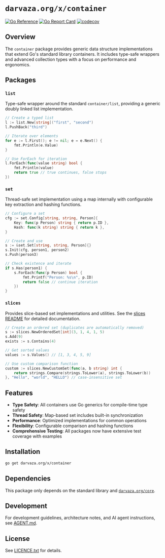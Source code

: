 # `darvaza.org/x/container`

[![Go Reference][godoc-badge]][godoc-link]
[![Go Report Card][goreportcard-badge]][goreportcard-link]
[![codecov][codecov-badge]][codecov-link]

[godoc-badge]: https://pkg.go.dev/badge/darvaza.org/x/container.svg
[godoc-link]: https://pkg.go.dev/darvaza.org/x/container
[goreportcard-badge]: https://goreportcard.com/badge/darvaza.org/x/container
[goreportcard-link]: https://goreportcard.com/report/darvaza.org/x/container
[codecov-badge]: https://codecov.io/github/darvaza-proxy/x/graph/badge.svg?flag=container
[codecov-link]: https://codecov.io/gh/darvaza-proxy/x

## Overview

The `container` package provides generic data structure implementations that
extend Go's standard library containers. It includes type-safe wrappers and
advanced collection types with a focus on performance and ergonomics.

## Packages

### `list`

Type-safe wrapper around the standard `container/list`, providing a
generic doubly linked list implementation.

```go
// Create a typed list
l := list.New[string]("first", "second")
l.PushBack("third")

// Iterate over elements
for e := l.First(); e != nil; e = e.Next() {
    fmt.Println(e.Value)
}

// Use ForEach for iteration
l.ForEach(func(value string) bool {
    fmt.Println(value)
    return true // true continues, false stops
})
```

### `set`

Thread-safe set implementation using a map internally with configurable key
extraction and hashing functions.

```go
// Configure a set
cfg := set.Config[string, string, Person]{
    Key: func(p Person) string { return p.ID },
    Hash: func(k string) string { return k },
}

// Create and use
s := &set.Set[string, string, Person]{}
s.Init(cfg, person1, person2)
s.Push(person3)

// Check existence and iterate
if s.Has(person1) {
    s.ForEach(func(p Person) bool {
        fmt.Printf("Person: %s\n", p.ID)
        return false // continue iteration
    })
}
```

### `slices`

Provides slice-based set implementations and utilities. See the
[slices README](slices/README.md) for detailed documentation.

```go
// Create an ordered set (duplicates are automatically removed)
s := slices.NewOrderedSet[int](3, 1, 4, 1, 5)
s.Add(9)
exists := s.Contains(4)

// Get sorted values
values := s.Values() // [1, 3, 4, 5, 9]

// Use custom comparison function
custom := slices.NewCustomSet(func(a, b string) int {
    return strings.Compare(strings.ToLower(a), strings.ToLower(b))
}, "Hello", "world", "HELLO") // case-insensitive set
```

## Features

* **Type Safety**: All containers use Go generics for compile-time type safety
* **Thread Safety**: Map-based set includes built-in synchronization
* **Performance**: Optimized implementations for common operations
* **Flexibility**: Configurable comparison and hashing functions
* **Comprehensive Testing**: All packages now have extensive test coverage
  with examples

## Installation

```bash
go get darvaza.org/x/container
```

## Dependencies

This package only depends on the standard library and
[`darvaza.org/core`][core-link].

[core-link]: https://pkg.go.dev/darvaza.org/core

## Development

For development guidelines, architecture notes, and AI agent instructions, see
[AGENT.md](AGENT.md).

## License

See [LICENCE.txt](LICENCE.txt) for details.
